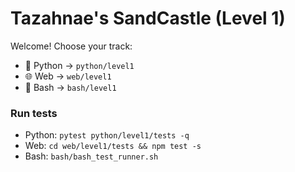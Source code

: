 # Tazahnae's SandCastle (Level 1)

Welcome! Choose your track:
- 🐍 Python → `python/level1`
- 🌐 Web → `web/level1`
- 🐚 Bash → `bash/level1`

### Run tests
- Python: `pytest python/level1/tests -q`
- Web: `cd web/level1/tests && npm test -s`
- Bash: `bash/bash_test_runner.sh`
